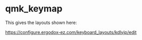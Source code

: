 # qmk_keymap

This gives the layouts shown here:

https://configure.ergodox-ez.com/keyboard_layouts/kdlvjp/edit

